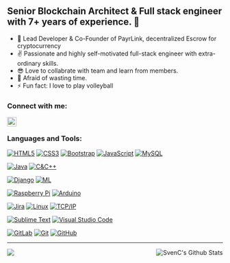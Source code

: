 ## Senior Blockchain Architect & Full stack engineer with 7+ years of experience. 👋

- 🔭 Lead Developer & Co-Founder of PayrLink, decentralized Escrow for cryptocurrency
- ✌️ Passionate and highly self-motivated full-stack engineer with extra-ordinary skills.
- 😎 Love to collabrate with team and learn from members.
- 😤 Afraid of wasting time.
- ⚡ Fun fact: I love to play volleyball

### Connect with me:

[<img align="left" alt="SvenC | LinkedIn" width="22px" src="https://cdn.jsdelivr.net/npm/simple-icons@v3/icons/linkedin.svg"/>](https://www.linkedin.com/in/maxsim-boiko-jin-1877b7205)

<br />

### Languages and Tools:

[![HTML5](https://img.shields.io/badge/-HTML5-E34F26?style=flat&logo=html5&logoColor=white&link=https://github.com/davidli108/)](https://github.com/davidli108/) 
[![CSS3](https://img.shields.io/badge/-CSS3-1572B6?style=flat&logo=css3&link=https://github.com/davidli108/)](https://github.com/davidli108/) 
[![Bootstrap](https://img.shields.io/badge/-Bootstrap-563D7C?style=flat&logo=bootstrap&link=https://github.com/davidli108/)](https://github.com/davidli108/)
[![JavaScript](https://img.shields.io/badge/-JavaScript-black?style=flat&logo=javascript&link=https://github.com/davidli108/)](https://github.com/davidli108/)
[![MySQL](https://img.shields.io/badge/-MySQL-black?style=flat&logo=mysql&link=https://github.com/davidli108/)](https://github.com/davidli108/)

[![Java](https://img.shields.io/badge/Java-orange?style=flat&logo=java&logoColor=white&link=https://github.com/davidli108/)](https://github.com/davidli108/)
[![C&C++](https://img.shields.io/badge/-C%20&%20C++-659ad2?style=flat&logo=c%2B%2B&logoColor=ffffff&link=https://github.com/davidli108/)](https://github.com/davidli108/)

[![Django](https://img.shields.io/badge/-django-black?style=flat&logo=django)](https://github.com/davidli108/)
[![ML](https://img.shields.io/badge/-Machine%20Learning-102230?style=flat)](https://github.com/davidli108/)

[![Raspberry Pi](https://img.shields.io/badge/-Raspberry%20Pi-C51A4A?style=flat&logo=Raspberry-Pi&link=https://github.com/davidli108/)](https://github.com/davidli108/)
[![Arduino](https://img.shields.io/badge/-Arduino-black?style=flat&logo=Arduino&link=https://github.com/davidli108/)](https://github.com/davidli108/)

[![Jira](https://img.shields.io/badge/-Jira-222222?style=flat&logo=jira-software&logoColor=white&logoColor=0052CC)](https://github.com/davidli108/)
[![Linux](https://img.shields.io/badge/-Linux-222222?style=flat&logo=linux&logoColor=FCC624)](https://github.com/davidli108/)
[![TCP/IP](https://img.shields.io/badge/-TCP/IP-222222?style=flat&logo=cisco&logoColor=white)](https://github.com/davidli108/)

[![Sublime Text](http://img.shields.io/badge/-Sublime%20Text-3C4858?style=flat&logo=sublime-text)](https://github.com/davidli108/)
[![Visual Studio Code](https://img.shields.io/badge/-VSCode-444444?style=flat&logo=visual-studio-code&logoColor=007ACC)](https://github.com/davidli108/)

[![GitLab](https://img.shields.io/badge/-GitLab-FCA121?style=flat&logo=gitlab&link=https://github.com/davidli108/)](https://github.com/davidli108/)
[![Git](https://img.shields.io/badge/-Git-black?style=flat&logo=git&link=https://github.com/davidli108/)](https://github.com/davidli108/) 
[![GitHub](https://img.shields.io/badge/-GitHub-181717?style=flat&logo=github&link=https://github.com/davidli108/)](https://github.com/davidli108/)
<br />

--- 

<img align="left" src="https://github-readme-stats.vercel.app/api/top-langs/?username=davidli108&theme=white" /> 

<img align="right" alt="SvenC's Github Stats" src="https://github-readme-stats.vercel.app/api?username=davidli108&show_icons=true&hide_border=true" /><br /><br />
